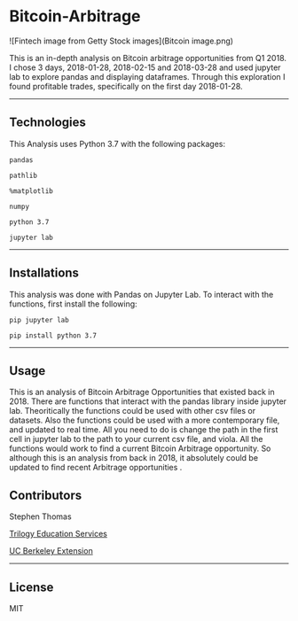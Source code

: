 # Bitcoin-Arbitrage

![Fintech image from Getty Stock images](Bitcoin image.png)


This is an in-depth analysis on Bitcoin arbitrage opportunities from Q1 2018. I chose 3 days, 2018-01-28, 2018-02-15 and 2018-03-28 and used jupyter lab to explore pandas and displaying dataframes. Through this exploration I found profitable trades, specifically on the first day 2018-01-28. 

---
## Technologies 

This Analysis uses Python 3.7 with the following packages:

``` pandas ```

``` pathlib ```

``` %matplotlib ```

``` numpy ```

``` python 3.7 ```

``` jupyter lab ```

---
## Installations

This analysis was done with Pandas on Jupyter Lab. To interact with the functions, first install the following:

``` pip jupyter lab ```

``` pip install python 3.7 ```

---
## Usage

This is an analysis of Bitcoin Arbitrage Opportunities that existed back in 2018. There are functions that interact with the pandas library inside jupyter lab. Theoritically the functions could be used with other csv files or datasets. Also the functions could be used with a more contemporary file, and updated to real time. All you need to do is change the path in the first cell in jupyter lab to the path to your current csv file, and viola. All the functions would work to find a current Bitcoin Arbitrage opportunity. So although this is an analysis from back in 2018, it absolutely could be updated to find recent Arbitrage opportunities .

## Contributors

Stephen Thomas

[Trilogy Education Services](https://www.trilogyed.com/)

[UC Berkeley Extension ](https://extension.berkeley.edu/)

---
## License

MIT


